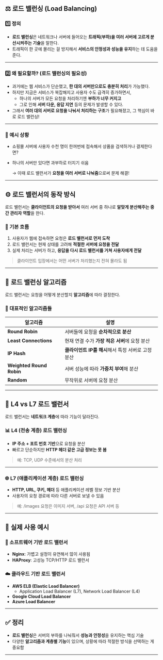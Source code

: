 ## ⚖️ 로드 밸런싱 (Load Balancing)

### 1️⃣ 정의

- **로드 밸런싱**은 네트워크나 서버에 들어오는 **트래픽(부하)을 여러 서버에 고르게 분산시켜주는 기술**을 말한다.
- 트래픽이 한 곳에 몰리는 걸 방지해서 **서비스의 안정성과 성능을 유지**하는 데 도움을 준다.

---

### 2️⃣ 왜 필요할까? (로드 밸런싱의 필요성)

- 과거에는 웹 서비스가 단순했고, **한 대의 서버만으로도 충분히 처리**가 가능했다.
- 하지만 지금은 서비스가 복잡해지고 사용자 수도 급격히 증가하면서,
    - 하나의 서버가 모든 요청을 처리하기엔 **부하가 너무 커지고**
    - 그로 인해 **서버 다운, 응답 지연** 등의 문제가 발생할 수 있다.
- 그래서 **여러 대의 서버로 요청을 나눠서 처리하는 구조**가 필요해졌고, 그 핵심이 바로 로드 밸런싱!

---

### 🧠 예시 상황

- 쇼핑몰 서버에 사용자 수천 명이 한꺼번에 접속해서 상품을 검색하거나 결제한다면?
- 하나의 서버만 있다면 과부하로 터지기 쉬움
    
    → 이때 로드 밸런서가 **요청을 여러 서버로 나눠줌**으로써 문제 해결!
    

---

## ⚙️ 로드 밸런서의 동작 방식

로드 밸런서는 **클라이언트의 요청을 받아서** 여러 서버 중 하나로 **알맞게 분산해주는 중간 관리자 역할**을 한다.

### 🔄 기본 흐름

1. 사용자가 웹에 접속하면 요청은 **로드 밸런서로 먼저 도착**
2. 로드 밸런서는 현재 상태를 고려해 **적절한 서버에 요청을 전달**
3. 실제 처리는 서버가 하고, **응답을 다시 로드 밸런서를 거쳐 사용자에게 전달**

> 클라이언트 입장에서는 어떤 서버가 처리했는지 전혀 몰라도 됨
> 

---

## 🧮 로드 밸런싱 알고리즘

로드 밸런서는 요청을 어떻게 분산할지 **알고리즘**에 따라 결정한다.

### 📌 대표적인 알고리즘들

| 알고리즘 | 설명 |
| --- | --- |
| **Round Robin** | 서버들에 요청을 **순차적으로 분산** |
| **Least Connections** | 현재 연결 수가 **가장 적은 서버**에 요청 분산 |
| **IP Hash** | **클라이언트 IP를 해시**해서 특정 서버로 고정 분산 |
| **Weighted Round Robin** | 서버 성능에 따라 **가중치 부여**해 분산 |
| **Random** | 무작위로 서버에 요청 분산 |

---

## 🧱 L4 vs L7 로드 밸런서

로드 밸런서는 **네트워크 계층**에 따라 기능이 달라진다.

### 📊 L4 (전송 계층) 로드 밸런싱

- **IP 주소 + 포트 번호 기반**으로 요청을 분산
- 빠르고 단순하지만 **HTTP 헤더 같은 고급 정보는 못 봄**

> 예: TCP, UDP 수준에서의 분산 처리
> 

---

### 🌐 L7 (애플리케이션 계층) 로드 밸런싱

- **HTTP, URL, 쿠키, 헤더** 등 애플리케이션 레벨 정보 기반 분산
- 사용자의 요청 경로에 따라 다른 서버로 보낼 수 있음

> 예: /images 요청은 이미지 서버, /api 요청은 API 서버 등
> 

---

## 🧪 실제 사용 예시

### 🔧 소프트웨어 기반 로드 밸런서

- **Nginx**: 가볍고 설정이 유연해서 많이 사용됨
- **HAProxy**: 고성능 TCP/HTTP 로드 밸런서

### ☁️ 클라우드 기반 로드 밸런서

- **AWS ELB (Elastic Load Balancer)**
    - Application Load Balancer (L7), Network Load Balancer (L4)
- **Google Cloud Load Balancer**
- **Azure Load Balancer**

---

## ✅ 정리

- **로드 밸런싱**은 서버의 부하를 나눠줘서 **성능과 안정성**을 유지하는 핵심 기술
- 다양한 **알고리즘과 계층별 기능**이 있으며, 상황에 따라 적절한 방식을 선택하는 게 중요함

---
